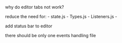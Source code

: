 
why do editor tabs not work?

reduce the need for:
	- state.js
	- Types.js
	- Listeners.js
	- 

add status bar to editor

there should be only one events handling file

